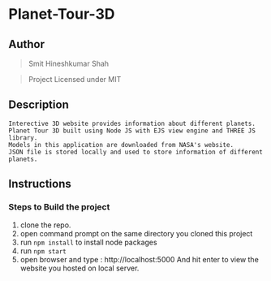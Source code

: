 # Planet-Tour-3D
## Author
> Smit Hineshkumar Shah

> Project Licensed under MIT 


## Description
    Interective 3D website provides information about different planets.
    Planet Tour 3D built using Node JS with EJS view engine and THREE JS library.
    Models in this application are downloaded from NASA's website.
    JSON file is stored locally and used to store information of different planets.


## Instructions
### Steps to Build the project
  1) clone the repo.
  2) open command prompt on the same directory you cloned this project
  3) run ```npm install``` to install node packages
  4) run ```npm start```
  5) open browser and type : http://localhost:5000 And hit enter to view the website you hosted on local server.
  
